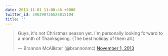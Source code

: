 ```yaml
---
date: 2013-11-01 11:00:46 +0000
twitter_id: 396290726528815104
title: ''
---
```


<blockquote class="twitter-tweet"><p lang="en" dir="ltr">Guys, it&#39;s not Christmas season yet. I&#39;m personally looking forward to a month of Thanksgiving. (The best holiday of them all.)</p>&mdash; Brannon McAllister (@brannonmc) <a href="https://twitter.com/brannonmc/status/396256371538399233?ref_src=twsrc%5Etfw">November 1, 2013</a></blockquote>
<script async src="https://platform.twitter.com/widgets.js" charset="utf-8"></script>
